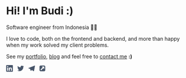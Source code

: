 # Hi! I'm Budi :)

Software engineer from Indonesia 👨‍💻

I love to code, both on the frontend and backend, and more than happy when my work solved my client problems.

See my [portfolio](https://budi.day/dev/ "budi's dev/project"), [blog](https://budi.day/posts/ "budi's blog") and feel free to [contact me](https://budi.day/about/#contact "budi's contact") **:)**

<a href="https://linkedin.com/in/budimanfajarf" target="_blank" title="linkedin"><img align="center" src="/icons/linkedin.svg" alt="linkedin" height="18"/></a> &nbsp;
<a href="https://twitter.com/budimanfajarf" target="_blank" title="twitter"><img align="center" src="/icons/twitter.svg" alt="linkedin" height="18"/></a> &nbsp;
<a href="https://t.me/budimanfajarf" target="_blank" title="telegram"><img align="center" src="/icons/telegram.svg" alt="web" height="18"/></a> &nbsp;
<a href="https://budi.day" target="_blank" title="website"><img align="center" src="/icons/external-link.svg" alt="web" height="18"/></a> &nbsp;

<!--

---

[![GitHub Streak](https://streak-stats.demolab.com?user=budimanfajarf&theme=nord)](https://git.io/streak-stats)


### Hi there 👋

**budimanfajarf/budimanfajarf** is a ✨ _special_ ✨ repository because its `README.md` (this file) appears on your GitHub profile.

Here are some ideas to get you started:

- 🔭 I’m currently working on ...
- 🌱 I’m currently learning ...
- 👯 I’m looking to collaborate on ...
- 🤔 I’m looking for help with ...
- 💬 Ask me about ...
- 📫 How to reach me: ...
- 😄 Pronouns: ...
- ⚡ Fun fact: ...
-->
